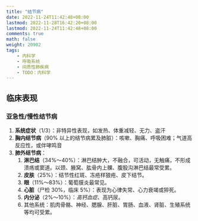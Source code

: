 ```yaml
---
title: "结节病"
date: 2022-11-24T11:42:48+08:00
lastmod: 2022-11-28T16:42:20+08:00
lastmod: 2022-11-24T11:42:48+08:00
comments: true
math: false
weight: 20902
tags:
    - 内科学
    - 呼吸系统
    - 间质性肺疾病
    - TODO：内科学
---
```


<!--more-->

## 临床表现

### 亚急性/慢性结节病

1. **系统症状**（1/3）：非特异性表现，如发热、体重减轻、无力、盗汗
2. **胸内结节病**（90% 以上的结节病累及肺脏）：咳嗽、胸痛、呼吸困难；气道高反应性，或伴哮鸣音
3. **肺外结节病**：
    1. **淋巴结**（34%～40%）：淋巴结肿大，不融合，可活动，无触痛，不形成溃疡或窦道。以颈、腋窝、肱骨内上髁、腹股沟淋巴结最常受累。
    2. **皮肤**（25%）：结节性红斑、冻疮样狼疮、皮下结节。
    3. **眼**（11%～83%）：葡萄膜炎最常见。
    4. **心脏**（尸检 30%，临床 5%）：表现为心律失常、心力衰竭或猝死。
    5. **内分泌**（2%～10%）：*高钙血症*、高钙尿。
    6. 其他系统：肌肉骨骼、神经、腮腺、肝脏、胃肠、血液、肾脏、生殖系统等均可受累。

